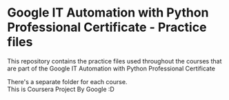# Google IT Automation with Python Professional Certificate - Practice files

This repository contains the practice files used throughout the courses that are
part of the Google IT Automation with Python Professional Certificate

There's a separate folder for each course.
<br>                    This is Coursera Project By Google  :D


